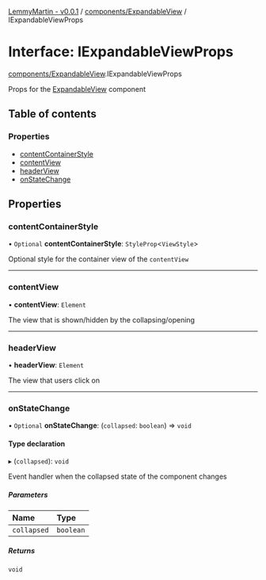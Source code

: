 [LemmyMartin - v0.0.1](../README.md) / [components/ExpandableView](../modules/components_ExpandableView.md) / IExpandableViewProps

# Interface: IExpandableViewProps

[components/ExpandableView](../modules/components_ExpandableView.md).IExpandableViewProps

Props for the [ExpandableView](../modules/components_ExpandableView.md#expandableview) component

## Table of contents

### Properties

- [contentContainerStyle](components_ExpandableView.IExpandableViewProps.md#contentcontainerstyle)
- [contentView](components_ExpandableView.IExpandableViewProps.md#contentview)
- [headerView](components_ExpandableView.IExpandableViewProps.md#headerview)
- [onStateChange](components_ExpandableView.IExpandableViewProps.md#onstatechange)

## Properties

### contentContainerStyle

• `Optional` **contentContainerStyle**: `StyleProp`<`ViewStyle`\>

Optional style for the container view of the `contentView`

___

### contentView

• **contentView**: `Element`

The view that is shown/hidden by the collapsing/opening

___

### headerView

• **headerView**: `Element`

The view that users click on

___

### onStateChange

• `Optional` **onStateChange**: (`collapsed`: `boolean`) => `void`

#### Type declaration

▸ (`collapsed`): `void`

Event handler when the collapsed state of the component changes

##### Parameters

| Name | Type |
| :------ | :------ |
| `collapsed` | `boolean` |

##### Returns

`void`

